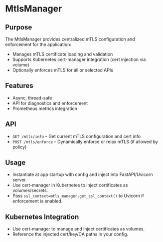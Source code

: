 # MtlsManager

## Purpose

The MtlsManager provides centralized mTLS configuration and enforcement for the application:

- Manages mTLS certificate loading and validation
- Supports Kubernetes cert-manager integration (cert injection via volume)
- Optionally enforces mTLS for all or selected APIs

## Features

- Async, thread-safe
- API for diagnostics and enforcement
- Prometheus metrics integration

## API

- `GET /mtls/info` – Get current mTLS configuration and cert info
- `POST /mtls/enforce` – Dynamically enforce or relax mTLS (if allowed by policy)

## Usage

- Instantiate at app startup with config and inject into FastAPI/Uvicorn server.
- Use cert-manager in Kubernetes to inject certificates as volumes/secrets.
- Pass `ssl_context=mtls_manager.get_ssl_context()` to Uvicorn if enforcement is enabled.

## Kubernetes Integration

- Use cert-manager to manage and inject certificates as volumes.
- Reference the injected cert/key/CA paths in your config.

